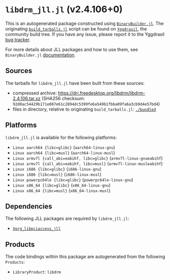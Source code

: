 # `libdrm_jll.jl` (v2.4.106+0)

This is an autogenerated package constructed using [`BinaryBuilder.jl`](https://github.com/JuliaPackaging/BinaryBuilder.jl). The originating [`build_tarballs.jl`](https://github.com/JuliaPackaging/Yggdrasil/blob/5fafb9423ae48d705a1d4476127702af6aaa343f/L/libdrm/build_tarballs.jl) script can be found on [`Yggdrasil`](https://github.com/JuliaPackaging/Yggdrasil/), the community build tree.  If you have any issue, please report it to the Yggdrasil [bug tracker](https://github.com/JuliaPackaging/Yggdrasil/issues).

For more details about JLL packages and how to use them, see `BinaryBuilder.jl` [documentation](https://juliapackaging.github.io/BinaryBuilder.jl/dev/jll/).

## Sources

The tarballs for `libdrm_jll.jl` have been built from these sources:

* compressed archive: https://dri.freedesktop.org/libdrm/libdrm-2.4.106.tar.xz (SHA256 checksum: `92d8ac54429b171e087e61c2894dc5399fe6a549b1fbba09fa6a3cb9d4e57bd4`)
* files in directory, relative to originating `build_tarballs.jl`: [`./bundled`](https://github.com/JuliaPackaging/Yggdrasil/tree/5fafb9423ae48d705a1d4476127702af6aaa343f/L/libdrm/bundled)

## Platforms

`libdrm_jll.jl` is available for the following platforms:

* `Linux aarch64 {libc=glibc}` (`aarch64-linux-gnu`)
* `Linux aarch64 {libc=musl}` (`aarch64-linux-musl`)
* `Linux armv7l {call_abi=eabihf, libc=glibc}` (`armv7l-linux-gnueabihf`)
* `Linux armv7l {call_abi=eabihf, libc=musl}` (`armv7l-linux-musleabihf`)
* `Linux i686 {libc=glibc}` (`i686-linux-gnu`)
* `Linux i686 {libc=musl}` (`i686-linux-musl`)
* `Linux powerpc64le {libc=glibc}` (`powerpc64le-linux-gnu`)
* `Linux x86_64 {libc=glibc}` (`x86_64-linux-gnu`)
* `Linux x86_64 {libc=musl}` (`x86_64-linux-musl`)

## Dependencies

The following JLL packages are required by `libdrm_jll.jl`:

* [`Xorg_libpciaccess_jll`](https://github.com/JuliaBinaryWrappers/Xorg_libpciaccess_jll.jl)

## Products

The code bindings within this package are autogenerated from the following `Products`:

* `LibraryProduct`: `libdrm`
